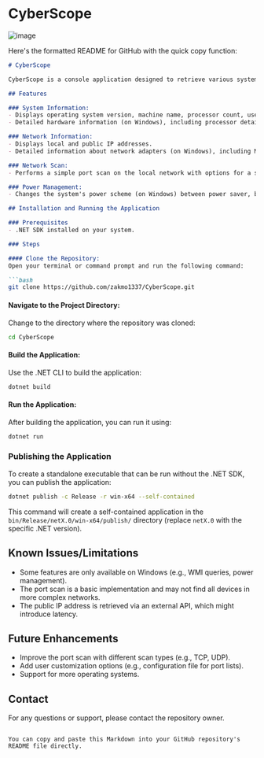 # CyberScope

![image](https://github.com/user-attachments/assets/4dde2ed2-0f6c-4efc-ac18-f2bcd77345dc)

Here's the formatted README for GitHub with the quick copy function:

```markdown
# CyberScope

CyberScope is a console application designed to retrieve various system and network information and perform different tasks. Developed to provide a simple yet powerful tool for system analysis and network monitoring.

## Features

### System Information:
- Displays operating system version, machine name, processor count, user information, and more.
- Detailed hardware information (on Windows), including processor details, operating system version, and memory capacity.

### Network Information:
- Displays local and public IP addresses.
- Detailed information about network adapters (on Windows), including MAC address, IP address, default gateway, and DNS servers.

### Network Scan:
- Performs a simple port scan on the local network with options for a short or long scan.

### Power Management:
- Changes the system's power scheme (on Windows) between power saver, balanced, and high-performance modes.

## Installation and Running the Application

### Prerequisites
- .NET SDK installed on your system.

### Steps

#### Clone the Repository:
Open your terminal or command prompt and run the following command:

```bash
git clone https://github.com/zakmo1337/CyberScope.git
```

#### Navigate to the Project Directory:
Change to the directory where the repository was cloned:

```bash
cd CyberScope
```

#### Build the Application:
Use the .NET CLI to build the application:

```bash
dotnet build
```

#### Run the Application:
After building the application, you can run it using:

```bash
dotnet run
```

### Publishing the Application
To create a standalone executable that can be run without the .NET SDK, you can publish the application:

```bash
dotnet publish -c Release -r win-x64 --self-contained
```

This command will create a self-contained application in the `bin/Release/netX.0/win-x64/publish/` directory (replace `netX.0` with the specific .NET version).

## Known Issues/Limitations
- Some features are only available on Windows (e.g., WMI queries, power management).
- The port scan is a basic implementation and may not find all devices in more complex networks.
- The public IP address is retrieved via an external API, which might introduce latency.

## Future Enhancements
- Improve the port scan with different scan types (e.g., TCP, UDP).
- Add user customization options (e.g., configuration file for port lists).
- Support for more operating systems.

## Contact
For any questions or support, please contact the repository owner.
```

You can copy and paste this Markdown into your GitHub repository's README file directly.
